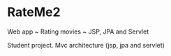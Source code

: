 # RateMe2
Web app ~ Rating movies ~ JSP, JPA and Servlet

Student project. Mvc architecture (jsp, jpa and servlet)
